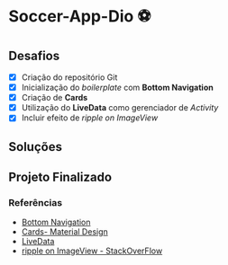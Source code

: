 # Soccer-App-Dio :soccer:

## Desafios

- [x] Criação do repositório Git
- [x] Inicialização do *boilerplate* com **Bottom Navigation**
- [x] Criação de **Cards**
- [x] Utilização do **LiveData** como gerenciador de *Activity*
- [x] Incluir efeito de *ripple on ImageView*

## Soluções

## Projeto Finalizado

### Referências

- [Bottom Navigation](https://material.io/components/bottom-navigation)
- [Cards- Material Design](https://material.io/components/cards#anatomy)
- [LiveData](https://developer.android.com/topic/libraries/architecture/livedata)
- [ripple on ImageView - StackOverFlow](https://stackoverflow.com/questions/33477025/how-to-set-a-ripple-effect-on-textview-or-imageview-on-android/61012286#61012286)
